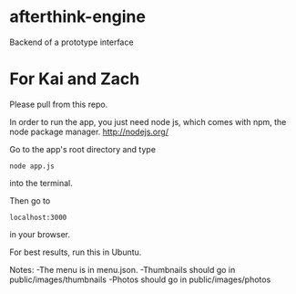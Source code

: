 afterthink-engine
=================

Backend of a prototype interface

For Kai and Zach
=====

Please pull from this repo.

In order to run the app, you just need node js, which comes with npm, the node package manager.
http://nodejs.org/

Go to the app's root directory and type

```
node app.js
```

into the terminal.

Then go to

```
localhost:3000
```

in your browser.


For best results, run this in Ubuntu.

Notes:
-The menu is in menu.json.
-Thumbnails should go in public/images/thumbnails
-Photos should go in public/images/photos
